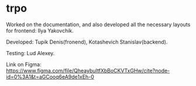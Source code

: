# trpo 
Worked on the documentation, and also developed all the necessary layouts for frontend: Ilya Yakovchik. 

Developed: Tupik Denis(fronend), Kotashevich Stanislav(backend).

Testing: Lud Alexey.

Link on Figma: https://www.figma.com/file/QheaybuItfXbBoCKVTxGHw/cite?node-id=0%3A1&t=aGCooq6eA9de1xEh-0
